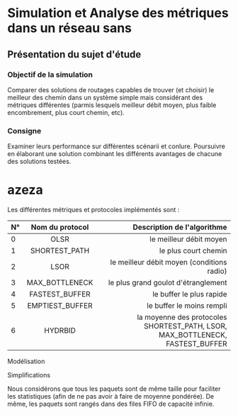 # Simulation et Analyse des métriques dans un réseau sans 



## Présentation du sujet d'étude


### Objectif de la simulation

Comparer des solutions de routages capables de trouver (et choisir) le meilleur des chemin dans un système simple mais considérant des métriques différentes (parmis lesquels meilleur débit moyen, plus faible encombrement, plus court chemin, etc).

### Consigne

Examiner leurs performance sur différentes scénarii et conlure. Poursuivre en élaborant une solution combinant les différents avantages de chacune des solutions testées.


# azeza

Les différentes métriques et protocoles implémentés sont : 


| N° | Nom du protocol         | Description de l'algorithme |
| :- |:-----------------------:| ---------------------------:|
| 0  | OLSR                    | le meilleur débit moyen     |
| 1  | SHORTEST_PATH           | le plus court chemin        |
| 2  | LSOR                    | le meilleur débit moyen (conditions radio) |
| 3  | MAX_BOTTLENECK          | le plus grand goulot d'étranglement        |
| 4  | FASTEST_BUFFER          | le buffer le plus rapide    |
| 5  | EMPTIEST_BUFFER         | le buffer le moins rempli   |
| 6  | HYDRBID | la moyenne des protocoles SHORTEST_PATH, LSOR, MAX_BOTTLENECK, FASTEST_BUFFER |


Modélisation

Simplifications

Nous considérons que tous les paquets sont de même taille pour faciliter les statistiques (afin de ne pas avoir à  faire de moyenne pondérée).
De même, les paquets sont rangés dans des files FIFO de capacité infinie.
